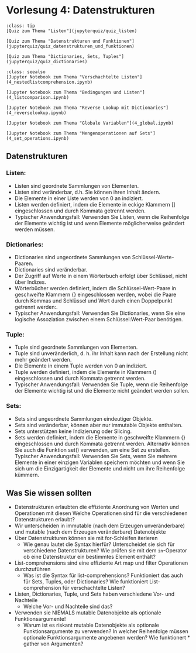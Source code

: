 # Vorlesung 4: Datenstrukturen

```{admonition} Hier geht zum Quiz...
:class: tip
[Quiz zum Thema "Listen"](jupyterquiz/quiz_listen)

[Quiz zum Thema "Datenstrukturen und Funktionen"](jupyterquiz/quiz_datenstrukturen_und_funktionen)

[Quiz zum Thema "Dictionaries, Sets, Tuples"](jupyterquiz/quiz_dictionaries)

```

```{admonition} Beispiele und Vertiefung
:class: seealso
[Jupyter Notebook zum Thema "Verschachtelte Listen"](4_nestedlistcomprehension.ipynb)

[Jupyter Notebook zum Thema "Bedingungen und Listen"](4_listcomparison.ipynb)

[Jupyter Notebook zum Thema "Reverse Lookup mit Dictionaries"](4_reverselookup.ipynb)

[Jupyter Notebook zum Thema "Globale Variablen"](4_global.ipynb)

[Jupyter Notebook zum Thema "Mengenoperationen auf Sets"](4_set_operations.ipynb)
```

## Datenstrukturen
### Listen:

* Listen sind geordnete Sammlungen von Elementen.
* Listen sind veränderbar, d.h. Sie können ihren Inhalt ändern.
* Die Elemente in einer Liste werden von 0 an indiziert.
* Listen werden definiert, indem die Elemente in eckige Klammern [] eingeschlossen und durch Kommata getrennt werden.
* Typischer Anwendungsfall: Verwenden Sie Listen, wenn die Reihenfolge der Elemente wichtig ist und wenn Elemente möglicherweise geändert werden müssen.

### Dictionaries:
* Dictionaries sind ungeordnete Sammlungen von Schlüssel-Werte-Paaren.
* Dictionaries sind veränderbar.
* Der Zugriff auf Werte in einem Wörterbuch erfolgt über Schlüssel, nicht über Indizes.
* Wörterbücher werden definiert, indem die Schlüssel-Wert-Paare in geschweifte Klammern {} eingeschlossen werden, wobei die Paare durch Kommas und Schlüssel und Wert durch einen Doppelpunkt getrennt werden:.
* Typischer Anwendungsfall: Verwenden Sie Dictionaries, wenn Sie eine logische Assoziation zwischen einem Schlüssel:Wert-Paar benötigen.

### Tuple:
* Tuple sind geordnete Sammlungen von Elementen.
* Tuple sind unveränderlich, d. h. ihr Inhalt kann nach der Erstellung nicht mehr geändert werden.
* Die Elemente in einem Tuple werden von 0 an indiziert.
* Tuple werden definiert, indem die Elemente in Klammern () eingeschlossen und durch Kommata getrennt werden.
* Typischer Anwendungsfall: Verwenden Sie Tuple, wenn die Reihenfolge der Elemente wichtig ist und die Elemente nicht geändert werden sollen.

### Sets:
* Sets sind ungeordnete Sammlungen eindeutiger Objekte.
* Sets sind veränderbar, können aber nur immutable Objekte enthalten.
* Sets unterstützen keine Indizierung oder Slicing.
* Sets werden definiert, indem die Elemente in geschweifte Klammern {} eingeschlossen und durch Kommata getrennt werden. Alternativ können Sie auch die Funktion set() verwenden, um eine Set zu erstellen.
Typischer Anwendungsfall: Verwenden Sie Sets, wenn Sie mehrere Elemente in einer einzigen Variablen speichern möchten und wenn Sie sich um die Einzigartigkeit der Elemente und nicht um ihre Reihenfolge kümmern.

## Was Sie wissen sollten
* Datenstrukturen erlaubten die effiziente Anordnung von Werten und Operationen mit diesen
    Welche Operationen sind für die verschiedenen Datenstrukturen erlaubt?
* Wir unterscheiden in immutable (nach dem Erzeugen unveränderbare) und mutable (nach dem Erzeugen veränderbare) Datenobjekte
* Über Datenstrukturen können sie mit for-Schleifen iterieren
    * Wie genau lautet die Syntax hierfür? Unterscheidet sie sich für verschiedene Datenstrukturen? Wie prüfen sie mit dem `in`-Operator ob eine Datenstruktur ein bestimmtes Element enthält?
* List-comprehensions sind eine effiziente Art map und filter Operationen durchzuführen
    * Was ist die Syntax für list-comprehensions? Funktioniert das auch für Sets, Tuples, oder Dictionaries? Wie funktioniert List-comprehension für verschachtelte Listen?
* Listen, Dictionaries, Tuple, und Sets haben verschiedene Vor- und Nachteile
    * Welche Vor- und Nachteile sind das?
* Verwenden sie NIEMALS mutable Datenobjekte als optionale Funktionsargumente!
    * Warum ist es riskant mutable Datenobjekte als optionale Funktionsargumente zu verwenden? In welcher Reihenfolge müssen optionale Funktionsargumente angebenen werden? Wie funktionert \* gather von Argumenten?


<!--## Videos to watch...-->
<!--::::{grid}-->
<!--:class-container: text-center-->
<!--:gutter: 3-->
<!---->
<!--:::{grid-item-card}-->
<!--:columns: 5-->
<!--:class-header: bg-light-->
<!--Facts and Myths about Python names and values - PyCon 2015 (Ned Batchelder)-->
<!---->
<!--<iframe width="200" height="113" src="https://www.youtube.com/embed/_AEJHKGk9ns" title="YouTube video player" frameborder="0" allow="accelerometer; autoplay; clipboard-write; encrypted-media; gyroscope; picture-in-picture; web-share" allowfullscreen></iframe>-->
<!--:::-->
<!---->
<!--:::{grid-item-card}-->
<!--:columns: 5-->
<!--:class-header: bg-light-->
<!--The PEP 8 Song (Leon Sandøy)-->
<!---->
<!--<iframe width="200" height="113" src="https://www.youtube.com/embed/hgI0p1zf31k" title="YouTube video player" frameborder="0" allow="accelerometer; autoplay; clipboard-write; encrypted-media; gyroscope; picture-in-picture; web-share" allowfullscreen></iframe>-->
<!--:::-->
<!---->
<!---->
<!--::::-->

